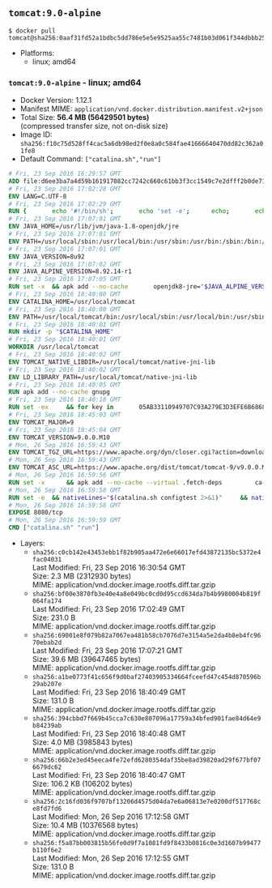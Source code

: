 ## `tomcat:9.0-alpine`

```console
$ docker pull tomcat@sha256:0aaf31fd52a1bdbc5dd786e5e5e9525aa55c7481b03d061f344dbbb25a3c6ec8
```

-	Platforms:
	-	linux; amd64

### `tomcat:9.0-alpine` - linux; amd64

-	Docker Version: 1.12.1
-	Manifest MIME: `application/vnd.docker.distribution.manifest.v2+json`
-	Total Size: **56.4 MB (56429501 bytes)**  
	(compressed transfer size, not on-disk size)
-	Image ID: `sha256:f10c75d528ff4cac5a6db98ed2f0e8a0c584fae41666640470dd82c362a01fe8`
-	Default Command: `["catalina.sh","run"]`

```dockerfile
# Fri, 23 Sep 2016 16:29:57 GMT
ADD file:d6ee3ba7a4d59b161917082cc7242c660c61bb3f3cc1549c7e2dfff2b0de7104 in / 
# Fri, 23 Sep 2016 17:02:28 GMT
ENV LANG=C.UTF-8
# Fri, 23 Sep 2016 17:02:29 GMT
RUN { 		echo '#!/bin/sh'; 		echo 'set -e'; 		echo; 		echo 'dirname "$(dirname "$(readlink -f "$(which javac || which java)")")"'; 	} > /usr/local/bin/docker-java-home 	&& chmod +x /usr/local/bin/docker-java-home
# Fri, 23 Sep 2016 17:07:01 GMT
ENV JAVA_HOME=/usr/lib/jvm/java-1.8-openjdk/jre
# Fri, 23 Sep 2016 17:07:01 GMT
ENV PATH=/usr/local/sbin:/usr/local/bin:/usr/sbin:/usr/bin:/sbin:/bin:/usr/lib/jvm/java-1.8-openjdk/jre/bin:/usr/lib/jvm/java-1.8-openjdk/bin
# Fri, 23 Sep 2016 17:07:01 GMT
ENV JAVA_VERSION=8u92
# Fri, 23 Sep 2016 17:07:02 GMT
ENV JAVA_ALPINE_VERSION=8.92.14-r1
# Fri, 23 Sep 2016 17:07:05 GMT
RUN set -x 	&& apk add --no-cache 		openjdk8-jre="$JAVA_ALPINE_VERSION" 	&& [ "$JAVA_HOME" = "$(docker-java-home)" ]
# Fri, 23 Sep 2016 18:40:00 GMT
ENV CATALINA_HOME=/usr/local/tomcat
# Fri, 23 Sep 2016 18:40:00 GMT
ENV PATH=/usr/local/tomcat/bin:/usr/local/sbin:/usr/local/bin:/usr/sbin:/usr/bin:/sbin:/bin:/usr/lib/jvm/java-1.8-openjdk/jre/bin:/usr/lib/jvm/java-1.8-openjdk/bin
# Fri, 23 Sep 2016 18:40:01 GMT
RUN mkdir -p "$CATALINA_HOME"
# Fri, 23 Sep 2016 18:40:01 GMT
WORKDIR /usr/local/tomcat
# Fri, 23 Sep 2016 18:40:02 GMT
ENV TOMCAT_NATIVE_LIBDIR=/usr/local/tomcat/native-jni-lib
# Fri, 23 Sep 2016 18:40:02 GMT
ENV LD_LIBRARY_PATH=/usr/local/tomcat/native-jni-lib
# Fri, 23 Sep 2016 18:40:05 GMT
RUN apk add --no-cache gnupg
# Fri, 23 Sep 2016 18:40:18 GMT
RUN set -ex 	&& for key in 		05AB33110949707C93A279E3D3EFE6B686867BA6 		07E48665A34DCAFAE522E5E6266191C37C037D42 		47309207D818FFD8DCD3F83F1931D684307A10A5 		541FBE7D8F78B25E055DDEE13C370389288584E7 		61B832AC2F1C5A90F0F9B00A1C506407564C17A3 		713DA88BE50911535FE716F5208B0AB1D63011C7 		79F7026C690BAA50B92CD8B66A3AD3F4F22C4FED 		9BA44C2621385CB966EBA586F72C284D731FABEE 		A27677289986DB50844682F8ACB77FC2E86E29AC 		A9C5DF4D22E99998D9875A5110C01C5A2F6059E7 		DCFD35E0BF8CA7344752DE8B6FB21E8933C60243 		F3A04C595DB5B6A5F1ECA43E3B7BBB100D811BBE 		F7DA48BB64BCB84ECBA7EE6935CD23C10D498E23 	; do 		gpg --keyserver ha.pool.sks-keyservers.net --recv-keys "$key"; 	done
# Fri, 23 Sep 2016 18:45:03 GMT
ENV TOMCAT_MAJOR=9
# Fri, 23 Sep 2016 18:45:04 GMT
ENV TOMCAT_VERSION=9.0.0.M10
# Mon, 26 Sep 2016 16:59:43 GMT
ENV TOMCAT_TGZ_URL=https://www.apache.org/dyn/closer.cgi?action=download&filename=tomcat/tomcat-9/v9.0.0.M10/bin/apache-tomcat-9.0.0.M10.tar.gz
# Mon, 26 Sep 2016 16:59:43 GMT
ENV TOMCAT_ASC_URL=https://www.apache.org/dist/tomcat/tomcat-9/v9.0.0.M10/bin/apache-tomcat-9.0.0.M10.tar.gz.asc
# Mon, 26 Sep 2016 16:59:56 GMT
RUN set -x 		&& apk add --no-cache --virtual .fetch-deps 		ca-certificates 		tar 		openssl 	&& wget -O tomcat.tar.gz "$TOMCAT_TGZ_URL" 	&& wget -O tomcat.tar.gz.asc "$TOMCAT_ASC_URL" 	&& gpg --batch --verify tomcat.tar.gz.asc tomcat.tar.gz 	&& tar -xvf tomcat.tar.gz --strip-components=1 	&& rm bin/*.bat 	&& rm tomcat.tar.gz* 		&& nativeBuildDir="$(mktemp -d)" 	&& tar -xvf bin/tomcat-native.tar.gz -C "$nativeBuildDir" --strip-components=1 	&& apk add --no-cache --virtual .native-build-deps 		apr-dev 		gcc 		libc-dev 		make 		"openjdk${JAVA_VERSION%%[-~bu]*}"="$JAVA_ALPINE_VERSION" 		openssl-dev 	&& ( 		export CATALINA_HOME="$PWD" 		&& cd "$nativeBuildDir/native" 		&& ./configure 			--libdir="$TOMCAT_NATIVE_LIBDIR" 			--prefix="$CATALINA_HOME" 			--with-apr="$(which apr-1-config)" 			--with-java-home="$(docker-java-home)" 			--with-ssl=yes 		&& make -j$(getconf _NPROCESSORS_ONLN) 		&& make install 	) 	&& runDeps="$( 		scanelf --needed --nobanner --recursive "$TOMCAT_NATIVE_LIBDIR" 			| awk '{ gsub(/,/, "\nso:", $2); print "so:" $2 }' 			| sort -u 			| xargs -r apk info --installed 			| sort -u 	)" 	&& apk add --virtual .tomcat-native-rundeps $runDeps 	&& apk del .fetch-deps .native-build-deps 	&& rm -rf "$nativeBuildDir" 	&& rm bin/tomcat-native.tar.gz
# Mon, 26 Sep 2016 16:59:58 GMT
RUN set -e 	&& nativeLines="$(catalina.sh configtest 2>&1)" 	&& nativeLines="$(echo "$nativeLines" | grep 'Apache Tomcat Native')" 	&& nativeLines="$(echo "$nativeLines" | sort -u)" 	&& if ! echo "$nativeLines" | grep 'INFO: Loaded APR based Apache Tomcat Native library' >&2; then 		echo >&2 "$nativeLines"; 		exit 1; 	fi
# Mon, 26 Sep 2016 16:59:58 GMT
EXPOSE 8080/tcp
# Mon, 26 Sep 2016 16:59:59 GMT
CMD ["catalina.sh" "run"]
```

-	Layers:
	-	`sha256:c0cb142e43453ebb1f82b905aa472e6e66017efd43872135bc5372e4fac04031`  
		Last Modified: Fri, 23 Sep 2016 16:30:54 GMT  
		Size: 2.3 MB (2312930 bytes)  
		MIME: application/vnd.docker.image.rootfs.diff.tar.gzip
	-	`sha256:bf00e3870fb3e40e4a8e049bc0cd0d95ccd634da7b4b9980004b819f064fa174`  
		Last Modified: Fri, 23 Sep 2016 17:02:49 GMT  
		Size: 231.0 B  
		MIME: application/vnd.docker.image.rootfs.diff.tar.gzip
	-	`sha256:69001e8f079b82a7067ea481b58cb7076d7e3154a5e2da4b8eb4fc9670ebab2d`  
		Last Modified: Fri, 23 Sep 2016 17:07:21 GMT  
		Size: 39.6 MB (39647465 bytes)  
		MIME: application/vnd.docker.image.rootfs.diff.tar.gzip
	-	`sha256:a1be0773f41c656f9d0baf27403905334664fceefd47c454d870596b29ab207e`  
		Last Modified: Fri, 23 Sep 2016 18:40:49 GMT  
		Size: 131.0 B  
		MIME: application/vnd.docker.image.rootfs.diff.tar.gzip
	-	`sha256:394cbbd7f669b45cca7c630e807096a17759a34bfed901fae84d64e9b84239ab`  
		Last Modified: Fri, 23 Sep 2016 18:40:48 GMT  
		Size: 4.0 MB (3985843 bytes)  
		MIME: application/vnd.docker.image.rootfs.diff.tar.gzip
	-	`sha256:66b2e3ed45eeca4fe72efd6280354daf35be8ad39820ad29f677bf076679dc62`  
		Last Modified: Fri, 23 Sep 2016 18:40:47 GMT  
		Size: 106.2 KB (106202 bytes)  
		MIME: application/vnd.docker.image.rootfs.diff.tar.gzip
	-	`sha256:2c16fd036f9707bf13206d4575d04da7e6a06813e7e0200df517768ce8fd7fd6`  
		Last Modified: Mon, 26 Sep 2016 17:12:58 GMT  
		Size: 10.4 MB (10376568 bytes)  
		MIME: application/vnd.docker.image.rootfs.diff.tar.gzip
	-	`sha256:f5a87bb003815b56fe0d9f7a1081fd9f8433b0816c0e3d1607b99477b110f6e2`  
		Last Modified: Mon, 26 Sep 2016 17:12:55 GMT  
		Size: 131.0 B  
		MIME: application/vnd.docker.image.rootfs.diff.tar.gzip
